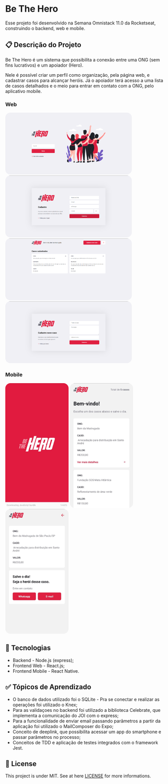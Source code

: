 # Be The Hero 

Esse projeto foi desenvolvido na Semana Omnistack 11.0 da Rocketseat, construindo o backend, web e mobile.

## 📋 Descrição do Projeto 

Be The Hero é um sistema que possibilita a conexão entre uma ONG (sem fins lucrativos) e um apoiador (Hero). 

Nele é possível criar um perfil como organização, pela página web, e cadastrar casos para alcançar heróis. 
Já o apoiador terá acesso a uma lista de casos detalhados e o meio para entrar em contato com a ONG, pelo aplicativo mobile.

### Web

<div>
  <img alt="home" src="https://github.com/Renanllm/be-the-hero/blob/master/assets/home.png?raw=true"  width="400px" style="border-radius:16px;"/>
  <img alt="cadastro" src="https://github.com/Renanllm/be-the-hero/blob/master/assets/register.png?raw=true"  width="400px" style="border-radius:16px;"/>
</div>
<div>
  <img alt="listagem de casos" src="https://github.com/Renanllm/be-the-hero/blob/master/assets/profile.png?raw=true"  width="400px" style="border-radius:16px;"/>
  <img alt="registro de caso" src="https://github.com/Renanllm/be-the-hero/blob/master/assets/register-incident.png?raw=true"  width="400px" style="border-radius:16px;"/>
</div>

### Mobile

<div>
  <img alt="loading screen" src="https://github.com/Renanllm/be-the-hero/blob/master/assets/loading-screen-mobile.jpeg?raw=true"  width="200px" style="border-radius:16px;"/>
  <img alt="listagem de casos" src="https://github.com/Renanllm/be-the-hero/blob/master/assets/incidents-list-mobile.jpeg?raw=true"  width="200px" style="border-radius:16px;"/>
  <img alt="detalhes de caso" src="https://github.com/Renanllm/be-the-hero/blob/master/assets/incident-details-mobile.jpeg?raw=true"  width="200px" style="border-radius:16px;"/>
</div>

## 🚀 Tecnologias

<ul>
  <li>Backend - Node.js (express);</li>
  <li>Frontend Web - React.js;</li>
  <li>Frontend Mobile - React Native.</li>
</ul>

## ✅ Tópicos de Aprendizado

<ul>
  <li>O banco de dados utilizado foi o SQLite - Pra se conectar e realizar as operações foi utilizado o Knex;</li>
  <li>Para as validaçoes no backend foi utilizado a biblioteca Celebrate, que implementa a comunicação do JOI com o express;</li>
  <li>Para a funcionalidade de enviar email passando parâmetros a partir da aplicação foi utilizado o MailComposer do Expo;</li>
  <li>Conceito de deeplink, que possibilita acessar um app do smartphone e passar parâmetros no processo;</li>
  <li>Conceitos de TDD e aplicação de testes integrados com o framework Jest.</li>
</ul>

## :memo: License

This project is under MIT. See at here [LICENSE](/LICENSE) for more informations.
